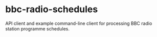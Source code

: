 # bbc-radio-schedules

API client and example command-line client for processing BBC radio
station programme schedules.
